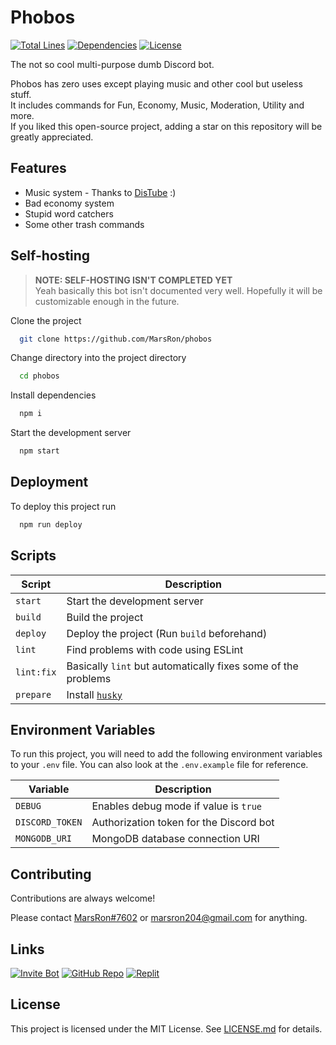 # Phobos

[![Total Lines][total-lines-shield]][repo]
[![Dependencies][dependencies-shield]][dependencies]
[![License][license-shield]][license]

The not so cool multi-purpose dumb Discord bot.

Phobos has zero uses except playing music and other cool but useless stuff.\
It includes commands for Fun, Economy, Music, Moderation, Utility and more.\
If you liked this open-source project, adding a star on this repository will be greatly appreciated.

## Features

 - Music system - Thanks to [DisTube][distube] :)
 - Bad economy system
 - Stupid word catchers
 - Some other trash commands


## Self-hosting

> **NOTE: SELF-HOSTING ISN'T COMPLETED YET**\
> Yeah basically this bot isn't documented very well. Hopefully it will be customizable enough in the future.

Clone the project
```bash
  git clone https://github.com/MarsRon/phobos
```

Change directory into the project directory
```bash
  cd phobos
```

Install dependencies
```bash
  npm i
```

Start the development server
```bash
  npm start
```

## Deployment

To deploy this project run
```bash
  npm run deploy
```

## Scripts

| Script | Description |
|-|-|
| `start` | Start the development server |
| `build` | Build the project |
| `deploy` | Deploy the project (Run `build` beforehand) |
| `lint` | Find problems with code using ESLint |
| `lint:fix` | Basically `lint` but automatically fixes some of the problems |
| `prepare` | Install [`husky`](https://typicode.github.io/husky) |
## Environment Variables

To run this project, you will need to add the following environment variables to your `.env` file. You can also look at the `.env.example` file for reference.

| Variable | Description |
|-|-|
| `DEBUG` | Enables debug mode if value is `true` |
| `DISCORD_TOKEN` | Authorization token for the Discord bot |
| `MONGODB_URI` | MongoDB database connection URI |

## Contributing

Contributions are always welcome!

Please contact [MarsRon#7602](https://discord.com/users/611166639534112769) or <marsron204@gmail.com> for anything.

## Links

[![Invite Bot][bot-invite-shield]][bot-invite]
[![GitHub Repo][repo-shield]][repo]
[![Replit][repl-shield]][repl]

## License

This project is licensed under the MIT License. See [LICENSE.md][license] for details.



[repo]: https://github.com/MarsRon/phobos
[dependencies]: https://david-dm.org/MarsRon/phobos
[license]: https://github.com/MarsRon/phobos/blob/master/LICENSE.md
[bot-invite]: https://discord.com/oauth2/authorize?client_id=738252807525892139&scope=bot&permissions=8589934591
[repl]: https://replit.com/@MarsRon/phobos

[total-lines-shield]: https://img.shields.io/tokei/lines/github/MarsRon/phobos.svg
[dependencies-shield]: https://status.david-dm.org/gh/MarsRon/phobos.svg
[license-shield]: https://img.shields.io/github/license/MarsRon/phobos.svg
[bot-invite-shield]: https://img.shields.io/badge/Invite%20bot!-%237289DA.svg?logo=discord&logoColor=white
[repo-shield]: https://img.shields.io/badge/GitHub%20Repo-%23181711.svg?logo=github&logoColor=white
[repl-shield]: https://img.shields.io/badge/Replit-%23667881.svg?logo=replit&logoColor=white

[distube]: https://distube.js.org